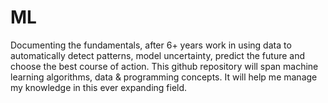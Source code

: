 # ML
Documenting the fundamentals, after 6+ years work in using data to automatically detect patterns, model uncertainty, predict the future and choose the best course of action. This github repository will span machine learning algorithms, data & programming concepts. It will help me manage my knowledge in this ever expanding field.
